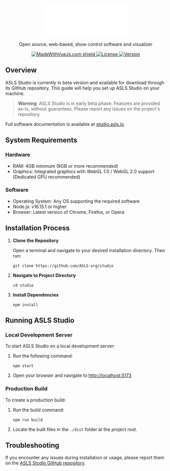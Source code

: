 <p align="center">
  <a href="https://studio.asls.io/" target="blank"><img src="./src/assets/images/studio_logo_textual.svg" height="100" alt="ASLS Studio logo" /></a>
  <p align="center">Open source, web-based, show control software and visualizer </p>
</p>

<p align="center">
  <a href="https://madewithvuejs.com/p/asls-studio/shield-link" target="_blank">
    <img src="https://madewithvuejs.com/storage/repo-shields/4381-shield.svg" alt="MadeWithVueJs.com shield" />
  </a>
  <a href="https://github.com/ASLS-org/studio/?tab=GPL-3.0-1-ov-file" target="_blank">
    <img src="https://img.shields.io/github/license/asls-org/studio" alt="License" />
  </a>
  </a>
  <a href="https://github.com/ASLS-org/studio/releases" target="_blank">
    <img src="https://img.shields.io/github/v/tag/asls-org/studio?include_prereleases&sort=semver&style=flat&label=version" alt="Version" />
  </a>
</p>

## Overview

ASLS Studio is currently in beta version and available for download through its GitHub repository. This guide will help you set up ASLS Studio on your machine.

> **Warning**: ASLS Studio is in early beta phase. Features are provided as-is, without guarantees. Please report any issues on the project's repository.

Full software documentation is available at [studio.asls.io](http://studio.asls.io).

## System Requirements

### Hardware
- RAM: 4GB minimum (8GB or more recommended)
- Graphics: Integrated graphics with WebGL 1.0 / WebGL 2.0 support (Dedicated GPU recommended)

### Software
- Operating System: Any OS supporting the required software
- Node.js: v16.15.1 or higher
- Browser: Latest version of Chrome, Firefox, or Opera

## Installation Process

1. **Clone the Repository**

   Open a terminal and navigate to your desired installation directory. Then run:

   ```
   git clone https://github.com/ASLS-org/studio
   ```

2. **Navigate to Project Directory**

   ```
   cd studio
   ```

3. **Install Dependencies**

   ```
   npm install
   ```

## Running ASLS Studio

### Local Development Server

To start ASLS Studio on a local development server:

1. Run the following command:

   ```
   npm start
   ```

2. Open your browser and navigate to [http://localhost:5173](http://localhost:5173)

### Production Build

To create a production build:

1. Run the build command:

   ```
   npm run build
   ```

2. Locate the built files in the `./dist` folder at the project root.

## Troubleshooting

If you encounter any issues during installation or usage, please report them on the [ASLS Studio GitHub repository](https://github.com/ASLS-org/studio/issues).
